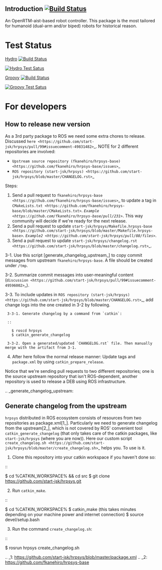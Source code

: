 Introduction  [![Build Status](https://travis-ci.org/start-jsk/hrpsys.png)](https://travis-ci.org/start-jsk/hrpsys)
--------------------------------------------------------------------------------------------------------------------------

An OpenRTM-aist-based robot controller. This package is the most tailored for humanoid (dual-arm and/or biped) robots for historical reason.

Test Status
================
[Hydro](http://jenkins.ros.org/job/devel-hydro-hrpsys/) [![Build Status](http://jenkins.ros.org/job/devel-hydro-hrpsys/badge/icon)](http://jenkins.ros.org/job/devel-hydro-hrpsys/)

[![Hydro Test Satus](http://jenkins.ros.org/job/devel-hydro-hrpsys/test/trend)](http://jenkins.ros.org/job/devel-hydro-hrpsys/)

[Groovy](http://jenkins.ros.org/job/devel-groovy-hrpsys/) [![Build Status](http://jenkins.ros.org/job/devel-groovy-hrpsys/badge/icon)](http://jenkins.ros.org/job/devel-groovy-hrpsys/)

[![Groovy Test Satus](http://jenkins.ros.org/job/devel-groovy-hrpsys/test/trend)](http://jenkins.ros.org/job/devel-groovy-hrpsys/)

For developers
===============

How to release new version
---------------------------

As a 3rd party package to ROS we need some extra chores to release. Discussed `here <https://github.com/start-jsk/hrpsys/pull/99#issuecomment-49831482>`_. NOTE for 2 different repositories are involved:

 * `Upstream source repository (fkanehiro/hrpsys-base) <https://github.com/fkanehiro/hrpsys-base/issues>`_
 * `ROS repository (start-jsk/hrpsys) <https://github.com/start-jsk/hrpsys/blob/master/CHANGELOG.rst>`_

Steps:

 1. Send a pull request to `fkanehiro/hrpsys-base <https://github.com/fkanehiro/hrpsys-base/issues>`_ to update a tag in `CMakeLists.txt <https://github.com/fkanehiro/hrpsys-base/blob/master/CMakeLists.txt>`_. `Example <https://github.com/fkanehiro/hrpsys-base/pull/231>`_. This way community will decide if we're ready for the next release.
 2. Send a pull request to update `start-jsk/hrpsys/Makefile.hrpsys-base <https://github.com/start-jsk/hrpsys/blob/master/Makefile.hrpsys-base>`_. `Example2 <https://github.com/start-jsk/hrpsys/pull/88/files>`_.
 3. Send a pull request to update `start-jsk/hrpsys/changelog.rst <https://github.com/start-jsk/hrpsys/blob/master/changelog.rst>`_.

  3-1. Use this script [generate_changelog_upstream_] to copy commit messages from upstream `fkanehiro/hrpsys-base`. A file should be created under `/tmp`.

  3-2. Summarize commit messages into user-meaningful content (`discussion <https://github.com/start-jsk/hrpsys/pull/99#issuecomment-49596002>`_). 

  3-3. To include updates in `ROS repository (start-jsk/hrpsys) <https://github.com/start-jsk/hrpsys/blob/master/CHANGELOG.rst>`_, add change logs into the one created in 3-2 by following.

     3-3-1. Generate changelog by a command from `catkin`:

     ::

       $ roscd hrpsys
       $ catkin_generate_changelog

     3-3-2. Open a generated/updated `CHANGELOG.rst` file. Then manually merge with the artifact from 3-1.

 4. After here follow the normal release manner: Update tags and `package.xml` by using `catkin_prepare_release`.

Notice that we're sending pull requests to two different repositories; one is the source upstream repository that isn't ROS-dependent, another repository is used to release a DEB using ROS infrastructure.

.. _generate_changelog_upstream:

Generate changelog from the upstream
-------------------------------------

`hrpsys` distributed in ROS ecosystem consists of resources from two repositories as package.xml[1_]. Particularly we need to generate changelog from the upstream[2_], which is not covered by ROS' convenient tool `catkin_generate_changelog` (that only takes care of the catkin packages, like `start-jsk/hrpsys` (where you are now)). Here our custom script `create_changelog.sh <https://github.com/start-jsk/hrpsys/blob/master/create_changelog.sh>`_ helps you. To use is it.

1. Clone this repository into your catkin workspace if you haven't done so:

::

  $ cd %CATKIN_WORKSPACE% && cd src
  $ git clone https://github.com/start-jsk/hrpsys.git

2. Run `catkin_make`.

::

  $ cd %CATKIN_WORKSPACE%
  $ catkin_make     (this takes minutes depending on your machine power and internet connection)
  $ source devel/setup.bash

3. Run the command `create_changelog.sh`:

::

  $ rosrun hrpsys create_changelog.sh


.. _1: https://github.com/start-jsk/hrpsys/blob/master/package.xml
.. _2: https://github.com/fkanehiro/hrpsys-base
